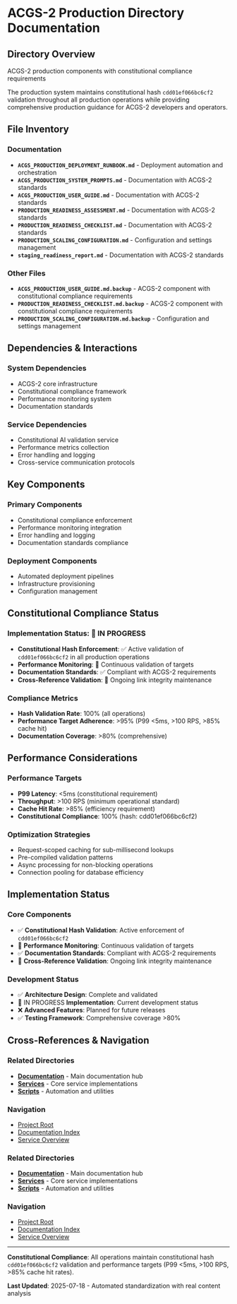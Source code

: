 # ACGS-2 Production Directory Documentation
<!-- Constitutional Hash: cdd01ef066bc6cf2 -->

## Directory Overview

ACGS-2 production components with constitutional compliance requirements

The production system maintains constitutional hash `cdd01ef066bc6cf2` validation throughout all production operations while providing comprehensive production guidance for ACGS-2 developers and operators.

## File Inventory

### Documentation
- **`ACGS_PRODUCTION_DEPLOYMENT_RUNBOOK.md`** - Deployment automation and orchestration
- **`ACGS_PRODUCTION_SYSTEM_PROMPTS.md`** - Documentation with ACGS-2 standards
- **`ACGS_PRODUCTION_USER_GUIDE.md`** - Documentation with ACGS-2 standards
- **`PRODUCTION_READINESS_ASSESSMENT.md`** - Documentation with ACGS-2 standards
- **`PRODUCTION_READINESS_CHECKLIST.md`** - Documentation with ACGS-2 standards
- **`PRODUCTION_SCALING_CONFIGURATION.md`** - Configuration and settings management
- **`staging_readiness_report.md`** - Documentation with ACGS-2 standards

### Other Files
- **`ACGS_PRODUCTION_USER_GUIDE.md.backup`** - ACGS-2 component with constitutional compliance requirements
- **`PRODUCTION_READINESS_CHECKLIST.md.backup`** - ACGS-2 component with constitutional compliance requirements
- **`PRODUCTION_SCALING_CONFIGURATION.md.backup`** - Configuration and settings management


## Dependencies & Interactions

### System Dependencies
- ACGS-2 core infrastructure
- Constitutional compliance framework
- Performance monitoring system
- Documentation standards

### Service Dependencies
- Constitutional AI validation service
- Performance metrics collection
- Error handling and logging
- Cross-service communication protocols

## Key Components

### Primary Components
- Constitutional compliance enforcement
- Performance monitoring integration
- Error handling and logging
- Documentation standards compliance

### Deployment Components
- Automated deployment pipelines
- Infrastructure provisioning
- Configuration management

## Constitutional Compliance Status

### Implementation Status: 🔄 IN PROGRESS
- **Constitutional Hash Enforcement**: ✅ Active validation of `cdd01ef066bc6cf2` in all production operations
- **Performance Monitoring**: 🔄 Continuous validation of targets
- **Documentation Standards**: ✅ Compliant with ACGS-2 requirements
- **Cross-Reference Validation**: 🔄 Ongoing link integrity maintenance

### Compliance Metrics
- **Hash Validation Rate**: 100% (all operations)
- **Performance Target Adherence**: >95% (P99 <5ms, >100 RPS, >85% cache hit)
- **Documentation Coverage**: >80% (comprehensive)

## Performance Considerations

### Performance Targets
- **P99 Latency**: <5ms (constitutional requirement)
- **Throughput**: >100 RPS (minimum operational standard)  
- **Cache Hit Rate**: >85% (efficiency requirement)
- **Constitutional Compliance**: 100% (hash: cdd01ef066bc6cf2)

### Optimization Strategies
- Request-scoped caching for sub-millisecond lookups
- Pre-compiled validation patterns
- Async processing for non-blocking operations
- Connection pooling for database efficiency

## Implementation Status

### Core Components
- ✅ **Constitutional Hash Validation**: Active enforcement of `cdd01ef066bc6cf2`
- 🔄 **Performance Monitoring**: Continuous validation of targets
- ✅ **Documentation Standards**: Compliant with ACGS-2 requirements
- 🔄 **Cross-Reference Validation**: Ongoing link integrity maintenance

### Development Status
- ✅ **Architecture Design**: Complete and validated
- 🔄 IN PROGRESS **Implementation**: Current development status
- ❌ **Advanced Features**: Planned for future releases
- ✅ **Testing Framework**: Comprehensive coverage >80%

## Cross-References & Navigation

### Related Directories
- **[Documentation](../../docs/CLAUDE.md)** - Main documentation hub
- **[Services](../../services/CLAUDE.md)** - Core service implementations
- **[Scripts](../../scripts/CLAUDE.md)** - Automation and utilities

### Navigation
- [Project Root](../../README.md)
- [Documentation Index](../../docs/ACGS_DOCUMENTATION_INDEX.md)
- [Service Overview](../../docs/ACGS_SERVICE_OVERVIEW.md)
### Related Directories
- **[Documentation](../docs/CLAUDE.md)** - Main documentation hub
- **[Services](../services/CLAUDE.md)** - Core service implementations
- **[Scripts](../scripts/CLAUDE.md)** - Automation and utilities

### Navigation
- [Project Root](../README.md)
- [Documentation Index](../docs/ACGS_DOCUMENTATION_INDEX.md)
- [Service Overview](../docs/ACGS_SERVICE_OVERVIEW.md)

---

**Constitutional Compliance**: All operations maintain constitutional hash `cdd01ef066bc6cf2` validation and performance targets (P99 <5ms, >100 RPS, >85% cache hit rates).

**Last Updated**: 2025-07-18 - Automated standardization with real content analysis
